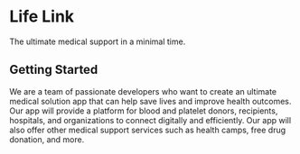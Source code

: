 # Life Link

The ultimate medical support in a minimal time.

## Getting Started

We are a team of passionate developers who want to create an ultimate medical solution app that can help save lives and improve health outcomes. Our app will provide a platform for blood and platelet donors, recipients, hospitals, and organizations to connect digitally and efficiently. Our app will also offer other medical support services such as health camps, free drug donation, and more.
